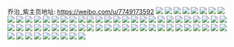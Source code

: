 乔治_紫主页地址: https://weibo.com/u/7749173592 
![](https://wx4.sinaimg.cn/mw2000/008sqK2Qly1h903r8t398j30jq0l8tcg.jpg) 
![](https://wx4.sinaimg.cn/mw2000/008sqK2Qly1h8xrfxu0zuj30u0140106.jpg) 
![](https://wx4.sinaimg.cn/mw2000/008sqK2Qly1h8xpkla1swj31o0280hdu.jpg) 
![](https://wx4.sinaimg.cn/mw2000/008sqK2Qly1h8xpkkhxuxj31o0280e82.jpg) 
![](https://wx4.sinaimg.cn/mw2000/008sqK2Qly1h8t7mw69zij30mz0s8aer.jpg) 
![](https://wx4.sinaimg.cn/mw2000/008sqK2Qly1h8pga3qsjoj30zk1bejyr.jpg) 
![](https://wx4.sinaimg.cn/mw2000/008sqK2Qly1h8pga3y59sj30zk1be42u.jpg) 
![](https://wx4.sinaimg.cn/mw2000/008sqK2Qly1h8pga449lkj30zk1bethr.jpg) 
![](https://wx4.sinaimg.cn/mw2000/008sqK2Qly1h8pga4d9qij30zk1beagq.jpg) 
![](https://wx4.sinaimg.cn/mw2000/008sqK2Qly1h8pga4n9f8j30zk1bednw.jpg) 
![](https://wx4.sinaimg.cn/mw2000/008sqK2Qly1h8m14mjb4wj30u0140qcm.jpg) 
![](https://wx4.sinaimg.cn/mw2000/008sqK2Qly1h7opoooi0rj30n01dska6.jpg) 
![](https://wx4.sinaimg.cn/mw2000/008sqK2Qly1h7ncne1bp7j30u0140jzt.jpg) 
![](https://wx4.sinaimg.cn/mw2000/008sqK2Qly1h7ncndde16j30u0140140.jpg) 
![](https://wx4.sinaimg.cn/mw2000/008sqK2Qly1h7ncneq2rrj30u0140n8f.jpg) 
![](https://wx4.sinaimg.cn/mw2000/008sqK2Qly1h7ncng1ilgj30u0140gvd.jpg) 
![](https://wx4.sinaimg.cn/mw2000/008sqK2Qly1h7dwi3e9jyj32801o0qm9.jpg) 
![](https://wx4.sinaimg.cn/mw2000/008sqK2Qly1h79w2vujyqj31o0280njh.jpg) 
![](https://wx4.sinaimg.cn/mw2000/008sqK2Qly1h773zr788wj30u0140wnp.jpg) 
![](https://wx4.sinaimg.cn/mw2000/008sqK2Qly1h6mq2emr8nj31o0280an7.jpg) 
![](https://wx4.sinaimg.cn/mw2000/008sqK2Qly1h6b2nu185yj30u0140gq3.jpg) 
![](https://wx4.sinaimg.cn/mw2000/008sqK2Qly1h6b2ntd0ifj30u0140792.jpg) 
![](https://wx4.sinaimg.cn/mw2000/008sqK2Qly1h6a30vfufyj30u014012c.jpg) 
![](https://wx4.sinaimg.cn/mw2000/008sqK2Qly1h6a30vw2y9j30u0140jxr.jpg) 
![](https://wx4.sinaimg.cn/mw2000/008sqK2Qly1h6a30wcquuj30u01407ce.jpg) 
![](https://wx4.sinaimg.cn/mw2000/008sqK2Qly1h6a30ws5vjj30u0140dpp.jpg) 
![](https://wx4.sinaimg.cn/mw2000/008sqK2Qly1h643p91xkij32c0340npf.jpg) 
![](https://wx4.sinaimg.cn/mw2000/008sqK2Qly1h643po3gpej32c03401l0.jpg) 
![](https://wx4.sinaimg.cn/mw2000/008sqK2Qly1h643pkxe5yj32c03407wk.jpg) 
![](https://wx4.sinaimg.cn/mw2000/008sqK2Qly1h643syj5xtj32c0340qv7.jpg) 
![](https://wx4.sinaimg.cn/mw2000/008sqK2Qly1h643pq4gmdj32c0340u0y.jpg) 
![](https://wx4.sinaimg.cn/mw2000/008sqK2Qly1h643prrhjyj32c03401ky.jpg) 
![](https://wx4.sinaimg.cn/mw2000/008sqK2Qly1h643scz48wj32c03407wi.jpg) 
![](https://wx4.sinaimg.cn/mw2000/008sqK2Qly1h643s78tiuj32c0340x6p.jpg) 
![](https://wx4.sinaimg.cn/mw2000/008sqK2Qly1h643ptyrtaj32c03401kz.jpg) 
![](https://wx4.sinaimg.cn/mw2000/008sqK2Qly1h5cx8zlaxtj31o0280hdu.jpg) 
![](https://wx4.sinaimg.cn/mw2000/008sqK2Qly1h4sul3coxoj32c0341x6q.jpg) 
![](https://wx4.sinaimg.cn/mw2000/008sqK2Qly1h4sul51gmoj32c0341x6q.jpg) 
![](https://wx4.sinaimg.cn/mw2000/008sqK2Qly1h4sul5yb20j30tu13ujzr.jpg) 
![](https://wx4.sinaimg.cn/mw2000/008sqK2Qly1h4hsp1aof6j30n915cwn2.jpg) 
![](https://wx4.sinaimg.cn/mw2000/008sqK2Qly1h4fmjozhhqj311q0u00un.jpg) 
![](https://wx4.sinaimg.cn/mw2000/008sqK2Qly1h4bis418tbj30my0crt9b.jpg) 
![](https://wx4.sinaimg.cn/mw2000/008sqK2Qly1h4bis4d6rqj30mz0d7dgf.jpg) 
![](https://wx4.sinaimg.cn/mw2000/008sqK2Qly1h3xj9lbzzyj30u0140wkd.jpg) 
![](https://wx4.sinaimg.cn/mw2000/008sqK2Qly1h3xj9lugojj30u0140n35.jpg) 
![](https://wx4.sinaimg.cn/mw2000/008sqK2Qly1h3syt7nu7mj30u0140q8u.jpg) 
![](https://wx4.sinaimg.cn/mw2000/008sqK2Qly1h36rhbsvfzj30u0140k2e.jpg) 
![](https://wx4.sinaimg.cn/mw2000/008sqK2Qly1h36bfc97c0j30u0140thj.jpg) 
![](https://wx4.sinaimg.cn/mw2000/008sqK2Qly1h2wnf7mcnpj30ji0xoq5z.jpg) 
![](https://wx4.sinaimg.cn/mw2000/008sqK2Qly1h2m7vp195sj31410u0thd.jpg) 
![](https://wx4.sinaimg.cn/mw2000/008sqK2Qly1h2hczy273pj30u0140gv1.jpg) 
![](https://wx4.sinaimg.cn/mw2000/008sqK2Qly1h2hczykfrwj30u0140n6c.jpg) 
![](https://wx4.sinaimg.cn/mw2000/008sqK2Qly1h2hczyzqgbj30u0140wos.jpg) 
![](https://wx4.sinaimg.cn/mw2000/008sqK2Qly1h2hczzbfrej30u0140ajy.jpg) 
![](https://wx4.sinaimg.cn/mw2000/008sqK2Qly1h2bre7457nj30u01407ep.jpg) 
![](https://wx4.sinaimg.cn/mw2000/008sqK2Qly1h22gsp4lapj31o0280kjm.jpg) 
![](https://wx4.sinaimg.cn/mw2000/008sqK2Qly1h22gsrptrqj31o0280hdu.jpg) 
![](https://wx4.sinaimg.cn/mw2000/008sqK2Qly1h22gf2c36gj30x80u0ade.jpg) 
![](https://wx4.sinaimg.cn/mw2000/008sqK2Qly1h22e7vezyvj30dw0dw3za.jpg) 
![](https://wx4.sinaimg.cn/mw2000/008sqK2Qly1h21g1hsdnrj31o0280u0x.jpg) 
![](https://wx4.sinaimg.cn/mw2000/008sqK2Qly1h20vte4ot3j30dw0dw3za.jpg) 
![](https://wx4.sinaimg.cn/mw2000/008sqK2Qly1h1vos3j3zhj32c02c0b2a.jpg) 
![](https://wx4.sinaimg.cn/mw2000/008sqK2Qly1h1vos5yo1qj32c02c0b2a.jpg) 
![](https://wx4.sinaimg.cn/mw2000/008sqK2Qly1h1or6ob2huj31o02801ky.jpg) 
![](https://wx4.sinaimg.cn/mw2000/008sqK2Qly1h1or6pf6j5j31o0280qv5.jpg) 
![](https://wx4.sinaimg.cn/mw2000/008sqK2Qly1h1or6mwnjbj31o02807wi.jpg) 
![](https://wx4.sinaimg.cn/mw2000/008sqK2Qly1h1or6qhyzpj31o0280npd.jpg) 
